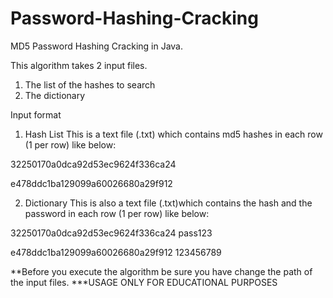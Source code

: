 # Password-Hashing-Cracking

MD5 Password Hashing Cracking in Java.

This algorithm takes 2 input files.
1) The list of the hashes to search
2) The dictionary

Input format

1) Hash List
This is a text file (.txt) which contains md5 hashes in each row (1 per row) like below:

32250170a0dca92d53ec9624f336ca24 

e478ddc1ba129099a60026680a29f912

2) Dictionary 
This is also a text file (.txt)which contains the hash and the password in each row (1 per row) like below:

32250170a0dca92d53ec9624f336ca24 pass123

e478ddc1ba129099a60026680a29f912 123456789

**Before you execute the algorithm be sure you have change the path of the input files.
***USAGE ONLY FOR EDUCATIONAL PURPOSES

